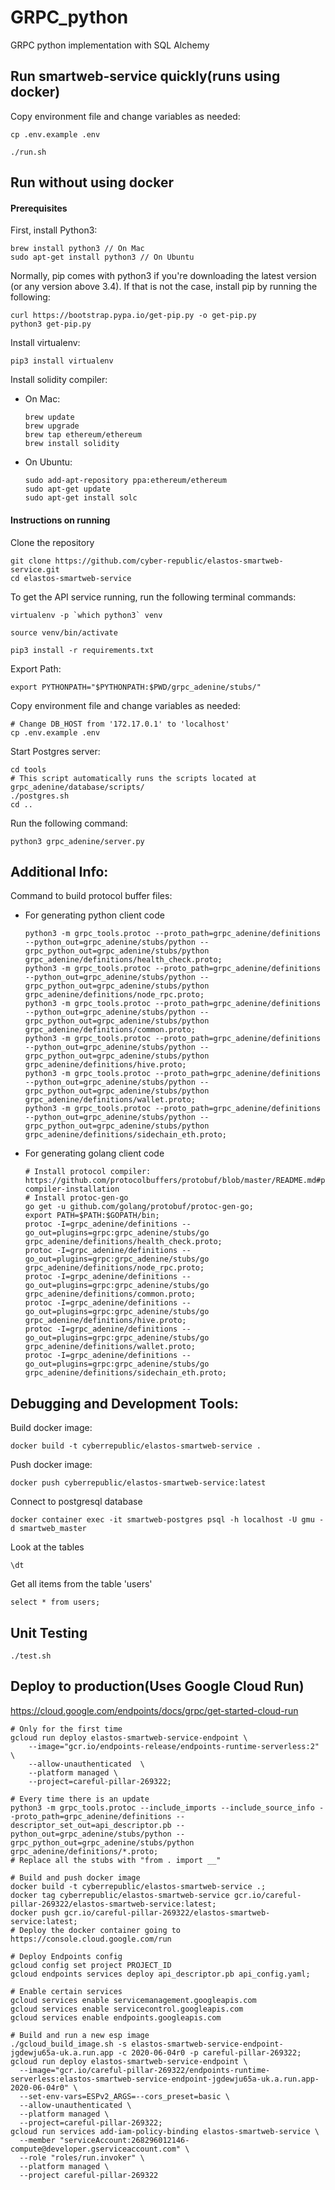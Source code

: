# GRPC_python
GRPC python implementation with SQL Alchemy

## Run smartweb-service quickly(runs using docker)
Copy environment file and change variables as needed:
``` 
cp .env.example .env
```
``` 
./run.sh
```

## Run without using docker
#### Prerequisites

First, install Python3:

```
brew install python3 // On Mac
sudo apt-get install python3 // On Ubuntu
```

Normally, pip comes with python3 if you're downloading the latest version (or any version above 3.4). If that is not the case, install pip by running the following:

```
curl https://bootstrap.pypa.io/get-pip.py -o get-pip.py
python3 get-pip.py
```

Install virtualenv:
```
pip3 install virtualenv
```

Install solidity compiler:
- On Mac:
    ```
    brew update
    brew upgrade
    brew tap ethereum/ethereum
    brew install solidity
    ```
- On Ubuntu:
    ``` 
    sudo add-apt-repository ppa:ethereum/ethereum
    sudo apt-get update
    sudo apt-get install solc
    ```

#### Instructions on running
Clone the repository
```
git clone https://github.com/cyber-republic/elastos-smartweb-service.git
cd elastos-smartweb-service
```

To get the API service running, run the following terminal commands:
```
virtualenv -p `which python3` venv
```
```
source venv/bin/activate
```
```
pip3 install -r requirements.txt
```

Export Path:
```
export PYTHONPATH="$PYTHONPATH:$PWD/grpc_adenine/stubs/"
```

Copy environment file and change variables as needed:
``` 
# Change DB_HOST from '172.17.0.1' to 'localhost'
cp .env.example .env
```

Start Postgres server:
```
cd tools
# This script automatically runs the scripts located at grpc_adenine/database/scripts/
./postgres.sh
cd ..
```

Run the following command:
```
python3 grpc_adenine/server.py
```

## Additional Info:
Command to build protocol buffer files:
- For generating python client code
    ```
    python3 -m grpc_tools.protoc --proto_path=grpc_adenine/definitions --python_out=grpc_adenine/stubs/python --grpc_python_out=grpc_adenine/stubs/python grpc_adenine/definitions/health_check.proto;
    python3 -m grpc_tools.protoc --proto_path=grpc_adenine/definitions --python_out=grpc_adenine/stubs/python --grpc_python_out=grpc_adenine/stubs/python grpc_adenine/definitions/node_rpc.proto;
    python3 -m grpc_tools.protoc --proto_path=grpc_adenine/definitions --python_out=grpc_adenine/stubs/python --grpc_python_out=grpc_adenine/stubs/python grpc_adenine/definitions/common.proto;
    python3 -m grpc_tools.protoc --proto_path=grpc_adenine/definitions --python_out=grpc_adenine/stubs/python --grpc_python_out=grpc_adenine/stubs/python grpc_adenine/definitions/hive.proto;
    python3 -m grpc_tools.protoc --proto_path=grpc_adenine/definitions --python_out=grpc_adenine/stubs/python --grpc_python_out=grpc_adenine/stubs/python grpc_adenine/definitions/wallet.proto;
    python3 -m grpc_tools.protoc --proto_path=grpc_adenine/definitions --python_out=grpc_adenine/stubs/python --grpc_python_out=grpc_adenine/stubs/python grpc_adenine/definitions/sidechain_eth.proto;
    ```
- For generating golang client code
    ```
    # Install protocol compiler: https://github.com/protocolbuffers/protobuf/blob/master/README.md#protocol-compiler-installation
    # Install protoc-gen-go
    go get -u github.com/golang/protobuf/protoc-gen-go;
    export PATH=$PATH:$GOPATH/bin;
    protoc -I=grpc_adenine/definitions --go_out=plugins=grpc:grpc_adenine/stubs/go grpc_adenine/definitions/health_check.proto;
    protoc -I=grpc_adenine/definitions --go_out=plugins=grpc:grpc_adenine/stubs/go grpc_adenine/definitions/node_rpc.proto;
    protoc -I=grpc_adenine/definitions --go_out=plugins=grpc:grpc_adenine/stubs/go grpc_adenine/definitions/common.proto;
    protoc -I=grpc_adenine/definitions --go_out=plugins=grpc:grpc_adenine/stubs/go grpc_adenine/definitions/hive.proto;
    protoc -I=grpc_adenine/definitions --go_out=plugins=grpc:grpc_adenine/stubs/go grpc_adenine/definitions/wallet.proto;
    protoc -I=grpc_adenine/definitions --go_out=plugins=grpc:grpc_adenine/stubs/go grpc_adenine/definitions/sidechain_eth.proto;
    ```

## Debugging and Development Tools:
Build docker image:
```
docker build -t cyberrepublic/elastos-smartweb-service .
```
Push docker image:
```
docker push cyberrepublic/elastos-smartweb-service:latest
```
Connect to postgresql database
```
docker container exec -it smartweb-postgres psql -h localhost -U gmu -d smartweb_master
```
Look at the tables
```
\dt 
```
Get all items from the table 'users'
``` 
select * from users;
```

## Unit Testing

``` 
./test.sh
```

## Deploy to production(Uses Google Cloud Run)

https://cloud.google.com/endpoints/docs/grpc/get-started-cloud-run

```
# Only for the first time
gcloud run deploy elastos-smartweb-service-endpoint \
    --image="gcr.io/endpoints-release/endpoints-runtime-serverless:2" \
    --allow-unauthenticated  \
    --platform managed \
    --project=careful-pillar-269322;

# Every time there is an update
python3 -m grpc_tools.protoc --include_imports --include_source_info --proto_path=grpc_adenine/definitions --descriptor_set_out=api_descriptor.pb --python_out=grpc_adenine/stubs/python --grpc_python_out=grpc_adenine/stubs/python grpc_adenine/definitions/*.proto;
# Replace all the stubs with "from . import __"

# Build and push docker image
docker build -t cyberrepublic/elastos-smartweb-service .;
docker tag cyberrepublic/elastos-smartweb-service gcr.io/careful-pillar-269322/elastos-smartweb-service:latest;
docker push gcr.io/careful-pillar-269322/elastos-smartweb-service:latest;
# Deploy the docker container going to https://console.cloud.google.com/run

# Deploy Endpoints config
gcloud config set project PROJECT_ID
gcloud endpoints services deploy api_descriptor.pb api_config.yaml;

# Enable certain services
gcloud services enable servicemanagement.googleapis.com
gcloud services enable servicecontrol.googleapis.com
gcloud services enable endpoints.googleapis.com

# Build and run a new esp image
./gcloud_build_image.sh -s elastos-smartweb-service-endpoint-jgdewju65a-uk.a.run.app -c 2020-06-04r0 -p careful-pillar-269322;
gcloud run deploy elastos-smartweb-service-endpoint \
  --image="gcr.io/careful-pillar-269322/endpoints-runtime-serverless:elastos-smartweb-service-endpoint-jgdewju65a-uk.a.run.app-2020-06-04r0" \
  --set-env-vars=ESPv2_ARGS=--cors_preset=basic \
  --allow-unauthenticated \
  --platform managed \
  --project=careful-pillar-269322;
gcloud run services add-iam-policy-binding elastos-smartweb-service \
  --member "serviceAccount:268296012146-compute@developer.gserviceaccount.com" \
  --role "roles/run.invoker" \
  --platform managed \
  --project careful-pillar-269322
```
